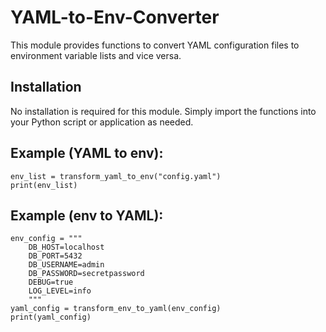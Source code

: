 # YAML-to-Env-Converter
This module provides functions to convert YAML configuration files to environment variable lists and vice versa.

## Installation
No installation is required for this module. Simply import the functions into your Python script or application as needed.

## Example (YAML to env):
```
env_list = transform_yaml_to_env("config.yaml")
print(env_list)
```
## Example (env to YAML):
```
env_config = """
    DB_HOST=localhost
    DB_PORT=5432
    DB_USERNAME=admin
    DB_PASSWORD=secretpassword
    DEBUG=true
    LOG_LEVEL=info
    """
yaml_config = transform_env_to_yaml(env_config)
print(yaml_config)
```
